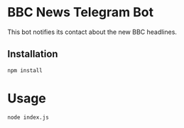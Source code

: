 # BBC News Telegram Bot

This bot notifies its contact about the new BBC headlines.

## Installation
```
npm install
```

# Usage
```
node index.js
```

